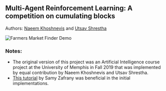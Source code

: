 ## Multi-Agent Reinforcement Learning: A competition on cumulating blocks
Authors: [Naeem Khoshnevis](https://github.com/Naeemkh) and [Utsav Shrestha](https://github.com/ushrstha)

![Farmers Market Finder Demo](sample_animations/animation_4.gif.gif)

### Notes:
- The original version of this project was an Artificial Intelligence course project at the University of Memphis in Fall 2019 that was implemented by equal contribution by Naeem Khoshnevis and Utsav Shrestha. 
- [This tutorial](https://www.samyzaf.com/ML/rl/qmaze.html) by Samy Zafrany was beneficial in the initial implementations.    
